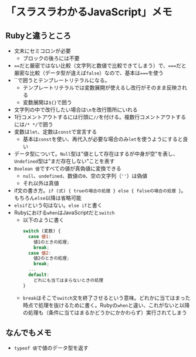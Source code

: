 # 「スラスラわかるJavaScript」メモ

## Rubyと違うところ
- 文末にセミコロンが必要
  - ブロックの後ろには不要
- `==`だと厳密ではない比較（文字列と数値で比較できてしまう）で、`===`だと厳密な比較（データ型が違えば`false`）なので、基本は`===`を使う
- ``で囲うとテンプレートリテラルになる。
  - テンプレートリテラルでは変数展開が使えるし改行がそのまま反映される
  - 変数展開は`${}`で囲う
- 文字列の中で改行したい場合は`\n`を改行箇所にいれる
- 1行コメントアウトするには行頭に`//`を付ける。複数行コメントアウトするには`/* */`で囲う
- 変数は`let`、定数は`const`で宣言する
  - 基本は`const`を使い、再代入が必要な場合のみ`let`を使うようにすると良い
- データ型について。`Null`型は"値として存在はするが中身が空"を表し、`Undefined`型は"まだ存在しない"ことを表す
- `Boolean 値`ですべての値が真偽値に変換できる
  - `null`、`undefined`、数値の`0`、空の文字列（`''`）は偽値
  - それ以外は真値
- if文の書き方。`if (式) { trueの場合の処理 } else { falseの場合の処理 }`。もちろん`else`以降は省略可能
- `elsif`という句はない。`else if`と書く
- Rubyにおける`when`はJavaScriptだと`switch`
  - 以下のように書く
    ```js
    switch (変数) {
      case 値1:
        値1のときの処理;
        break;
      case 値2:
        値2のときの処理;
        break;
      ...
      default:
        どれにも当てはまらないときの処理
    }
    ```
  - `break`はそこで`switch`文を終了させるという意味。どれかに当てはまった時点で処理を抜けるために書く。Rubyの`when`と違い、これがないと以降の処理も（条件に当てはまるかどうかにかかわらず）実行されてしまう

## なんでもメモ
- `typeof 値`で値のデータ型を返す